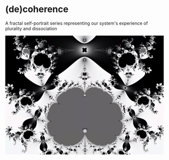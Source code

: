 # (de)coherence
A fractal self-portrait series representing our system's experience of plurality and dissociation

![](https://github.com/agoramachina/fractal-self-portrait/blob/main/1-1.png)
